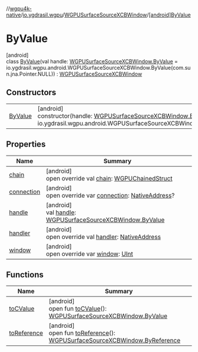 //[wgpu4k-native](../../../../index.md)/[io.ygdrasil.wgpu](../../index.md)/[WGPUSurfaceSourceXCBWindow](../index.md)/[[android]ByValue](index.md)

# ByValue

[android]\
class [ByValue](index.md)(val handle: [WGPUSurfaceSourceXCBWindow.ByValue](../../../io.ygdrasil.wgpu.android/-w-g-p-u-surface-source-x-c-b-window/-by-value/index.md) = io.ygdrasil.wgpu.android.WGPUSurfaceSourceXCBWindow.ByValue(com.sun.jna.Pointer.NULL)) : [WGPUSurfaceSourceXCBWindow](../index.md)

## Constructors

| | |
|---|---|
| [ByValue](-by-value.md) | [android]<br>constructor(handle: [WGPUSurfaceSourceXCBWindow.ByValue](../../../io.ygdrasil.wgpu.android/-w-g-p-u-surface-source-x-c-b-window/-by-value/index.md) = io.ygdrasil.wgpu.android.WGPUSurfaceSourceXCBWindow.ByValue(com.sun.jna.Pointer.NULL)) |

## Properties

| Name | Summary |
|---|---|
| [chain](chain.md) | [android]<br>open override val [chain](chain.md): [WGPUChainedStruct](../../-w-g-p-u-chained-struct/index.md) |
| [connection](connection.md) | [android]<br>open override var [connection](connection.md): [NativeAddress](../../../ffi/-native-address/index.md)? |
| [handle](handle.md) | [android]<br>val [handle](handle.md): [WGPUSurfaceSourceXCBWindow.ByValue](../../../io.ygdrasil.wgpu.android/-w-g-p-u-surface-source-x-c-b-window/-by-value/index.md) |
| [handler](handler.md) | [android]<br>open override val [handler](handler.md): [NativeAddress](../../../ffi/-native-address/index.md) |
| [window](window.md) | [android]<br>open override var [window](window.md): [UInt](https://kotlinlang.org/api/core/kotlin-stdlib/kotlin/-u-int/index.html) |

## Functions

| Name | Summary |
|---|---|
| [toCValue](../[android]to-c-value.md) | [android]<br>open fun [toCValue](../[android]to-c-value.md)(): [WGPUSurfaceSourceXCBWindow.ByValue](../../../io.ygdrasil.wgpu.android/-w-g-p-u-surface-source-x-c-b-window/-by-value/index.md) |
| [toReference](../to-reference.md) | [android]<br>open fun [toReference](../to-reference.md)(): [WGPUSurfaceSourceXCBWindow.ByReference](../../../io.ygdrasil.wgpu.android/-w-g-p-u-surface-source-x-c-b-window/-by-reference/index.md) |
